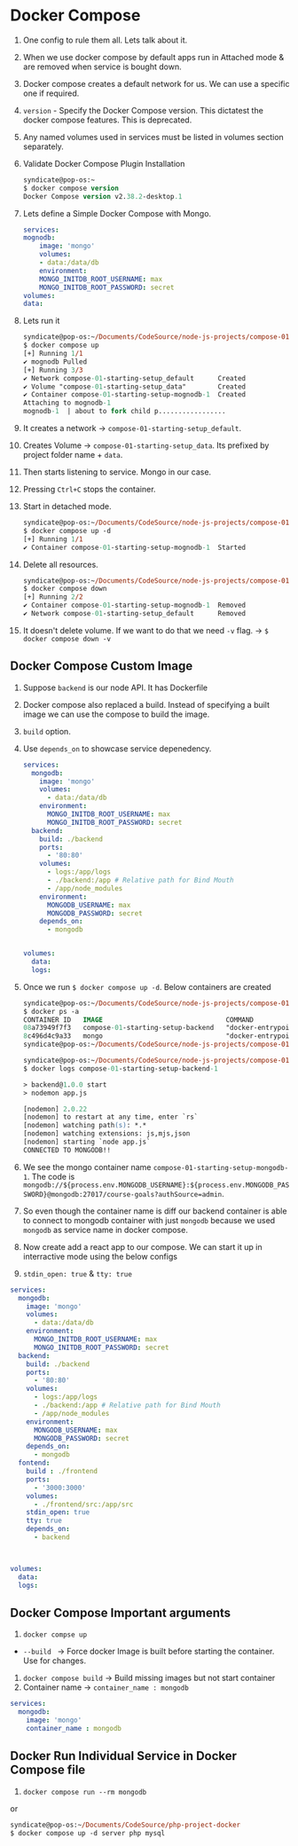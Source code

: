 # Docker Compose

1. One config to rule them all. Lets talk about it.
1. When we use docker compose by default apps run in Attached mode & are removed when service is bought down.
1. Docker compose creates a default network for us. We can use a specific one if required.
1. `version` - Specify the Docker Compose version. This dictatest the docker compose features. This is deprecated.
1. Any named volumes used in services must be listed in volumes section separately.
1. Validate Docker Compose Plugin Installation

    ```ps
    syndicate@pop-os:~
    $ docker compose version
    Docker Compose version v2.38.2-desktop.1
    ```

1. Lets define a Simple Docker Compose with Mongo.

    ```yaml
    services:
    mognodb:
        image: 'mongo'
        volumes:
        - data:/data/db
        environment:
        MONGO_INITDB_ROOT_USERNAME: max
        MONGO_INITDB_ROOT_PASSWORD: secret
    volumes:
    data:
    ```

1. Lets run it

    ```ps
    syndicate@pop-os:~/Documents/CodeSource/node-js-projects/compose-01-starting-setup
    $ docker compose up
    [+] Running 1/1
    ✔ mognodb Pulled                                                                                                              5.9s 
    [+] Running 3/3
    ✔ Network compose-01-starting-setup_default      Created                                                                      0.0s 
    ✔ Volume "compose-01-starting-setup_data"        Created                                                                      0.0s 
    ✔ Container compose-01-starting-setup-mognodb-1  Created                                                                      0.2s 
    Attaching to mognodb-1
    mognodb-1  | about to fork child p.................
    ```

1. It creates a network -> `compose-01-starting-setup_default`.
1. Creates Volume -> `compose-01-starting-setup_data`. Its prefixed by project folder name + `data`.
1. Then starts listening to service. Mongo in our case.
1. Pressing `Ctrl+C` stops the container.
1. Start in detached mode.

    ```ps
    syndicate@pop-os:~/Documents/CodeSource/node-js-projects/compose-01-starting-setup
    $ docker compose up -d
    [+] Running 1/1
    ✔ Container compose-01-starting-setup-mognodb-1  Started 
    ```

1. Delete all resources.

    ```ps
    syndicate@pop-os:~/Documents/CodeSource/node-js-projects/compose-01-starting-setup
    $ docker compose down
    [+] Running 2/2
    ✔ Container compose-01-starting-setup-mognodb-1  Removed                                                                                                   0.3s 
    ✔ Network compose-01-starting-setup_default      Removed
    ```

1. It doesn't delete volume. If we want to do that we need `-v` flag. -> `$ docker compose down -v`

## Docker Compose Custom Image

1. Suppose `backend` is our node API. It has Dockerfile
1. Docker compose also replaced a build. Instead of specifying a built image we can use the compose to build the image.
1. `build` option.
1. Use `depends_on` to showcase service depenedency.

    ```yaml
    services:
      mongodb:
        image: 'mongo'
        volumes:
          - data:/data/db
        environment:
          MONGO_INITDB_ROOT_USERNAME: max
          MONGO_INITDB_ROOT_PASSWORD: secret
      backend: 
        build: ./backend
        ports:
          - '80:80'
        volumes:
          - logs:/app/logs
          - ./backend:/app # Relative path for Bind Mouth
          - /app/node_modules
        environment:
          MONGODB_USERNAME: max
          MONGODB_PASSWORD: secret
        depends_on: 
          - mongodb


    volumes:
      data:
      logs:
    ```

1. Once we run `$ docker compose up -d`. Below containers are created

    ```ps
    syndicate@pop-os:~/Documents/CodeSource/node-js-projects/compose-01-starting-setup
    $ docker ps -a
    CONTAINER ID   IMAGE                               COMMAND                  CREATED              STATUS              PORTS                                 NAMES
    08a73949f7f3   compose-01-starting-setup-backend   "docker-entrypoint.s…"   About a minute ago   Up About a minute   0.0.0.0:80->80/tcp, [::]:80->80/tcp   compose-01-starting-setup-backend-1
    8c496d4c9a33   mongo                               "docker-entrypoint.s…"   About a minute ago   Up About a minute   27017/tcp                             compose-01-starting-setup-mongodb-1
    syndicate@pop-os:~/Documents/CodeSource/node-js-projects/compose-01-starting-setup

    syndicate@pop-os:~/Documents/CodeSource/node-js-projects/compose-01-starting-setup
    $ docker logs compose-01-starting-setup-backend-1 

    > backend@1.0.0 start
    > nodemon app.js

    [nodemon] 2.0.22
    [nodemon] to restart at any time, enter `rs`
    [nodemon] watching path(s): *.*
    [nodemon] watching extensions: js,mjs,json
    [nodemon] starting `node app.js`
    CONNECTED TO MONGODB!!

    ```

1. We see the mongo container name `compose-01-starting-setup-mongodb-1`. The code is `mongodb://${process.env.MONGODB_USERNAME}:${process.env.MONGODB_PASSWORD}@mongodb:27017/course-goals?authSource=admin`.
1. So even though the container name is diff our backend container is able to connect to mongodb container with just `mongodb` because we used `mongodb` as service name in docker compose.

1. Now create add a react app to our compose. We can start it up in interractive mode using the below configs
1. `stdin_open: true` & `tty: true` 

```yaml
services:
  mongodb:
    image: 'mongo'
    volumes:
      - data:/data/db
    environment:
      MONGO_INITDB_ROOT_USERNAME: max
      MONGO_INITDB_ROOT_PASSWORD: secret
  backend: 
    build: ./backend
    ports:
      - '80:80'
    volumes:
      - logs:/app/logs
      - ./backend:/app # Relative path for Bind Mouth
      - /app/node_modules
    environment:
      MONGODB_USERNAME: max
      MONGODB_PASSWORD: secret
    depends_on: 
      - mongodb
  fontend:
    build : ./frontend
    ports:
      - '3000:3000'
    volumes:
      - ./frontend/src:/app/src
    stdin_open: true
    tty: true
    depends_on:
      - backend



volumes:
  data:
  logs:
```


## Docker Compose Important arguments

1. `docker compse up`
  - `--build ` -> Force docker Image is built before starting the container. Use for changes.
1. `docker compose build` -> Build missing images but not start container
1. Container name -> `container_name : mongodb`

```yaml
services:
  mongodb:
    image: 'mongo'
    container_name : mongodb
```

## Docker Run Individual Service in Docker Compose file

1. `docker compose run --rm mongodb`

or

```ps
syndicate@pop-os:~/Documents/CodeSource/php-project-docker
$ docker compose up -d server php mysql
```